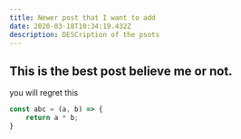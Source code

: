 ```yaml
---
title: Newer post that I want to add
date: 2020-03-18T10:34:19.432Z
description: DESCription of the psots
---
```

## This is the best post believe me or not.

you will regret this

```javascript
const abc = (a, b) => {
    return a * b;
}
```